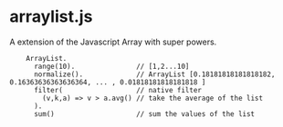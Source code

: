 # arraylist.js

A extension of the Javascript Array with super powers.

```
    ArrayList.
      range(10).               // [1,2...10]
      normalize().             // ArrayList [0.18181818181818182, 0.16363636363636364, ... , 0.01818181818181818 ]
      filter(                  // native filter
        (v,k,a) => v > a.avg() // take the average of the list
      ).
      sum()                    // sum the values of the list
```
